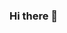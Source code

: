### Hi there 👋

<!--
**Crescent-Ao/Crescent-Ao** is a ✨ _special_ ✨ repository because its `README.md` (this file) appears on your GitHub profile.

Here are some ideas to get you started:

- 🔭 I’m currently working on knowledge distillation/Mutual learning/Few shot learning/ISTD/Object Detection
- 🌱 I’m currently learning CUDA/TensorRT/C++/NCNN
- 👯 I’m looking to collaborate on model deployment
- 🤔 I’m looking for help with interesting people
- 💬 Ask me about how to implement ALCMENT
- 📫 How to reach me: 877586493@qq.com 
-->
